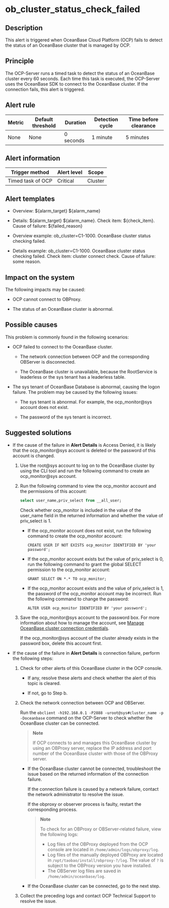 ob_cluster_status_check_failed 
===================================================



**Description** 
------------------------------------

This alert is triggered when OceanBase Cloud Platform (OCP) fails to detect the status of an OceanBase cluster that is managed by OCP.

Principle 
------------------------------

The OCP-Server runs a timed task to detect the status of an OceanBase cluster every 60 seconds. Each time this task is executed, the OCP-Server uses the OceanBase SDK to connect to the OceanBase cluster. If the connection fails, this alert is triggered.

**Alert rule** 
-----------------------------------



| Metric | Default threshold | Duration  | Detection cycle | Time before clearance |
|--------|-------------------|-----------|-----------------|-----------------------|
| None   | None              | 0 seconds | 1 minute        | 5 minutes             |



Alert information 
--------------------------------------



|  Trigger method   | Alert level |  Scope  |
|-------------------|-------------|---------|
| Timed task of OCP | Critical    | Cluster |



**Alert templates** 
----------------------------------------

* Overview: ${alarm_target} ${alarm_name}

  

* Details: ${alarm_target} ${alarm_name}. Check item: ${check_item}. Cause of failure: ${failed_reason}

  

* Overview example: ob_cluster=C1-1000. OceanBase cluster status checking failed.

  

* Details example: ob_cluster=C1-1000. OceanBase cluster status checking failed. Check item: cluster connect check. Cause of failure: some reason.

  




**Impact on the system** 
---------------------------------------------

The following impacts may be caused:

* OCP cannot connect to OBProxy.

  

* The status of an OceanBase cluster is abnormal.

  




**Possible causes** 
----------------------------------------

This problem is commonly found in the following scenarios:

* OCP failed to connect to the OceanBase cluster. 

  * The network connection between OCP and the corresponding OBServer is disconnected.

    
  
  * The OceanBase cluster is unavailable, because the RootService is leaderless or the sys tenant has a leaderless table.

    
  

  

* The sys tenant of OceanBase Database is abnormal, causing the logon failure. The problem may be caused by the following issues:

  * The sys tenant is abnormal. For example, the ocp_monitor@sys account does not exist.

    
  
  * The password of the sys tenant is incorrect.

    
  

  




**Suggested solutions** 
--------------------------------------------

* If the cause of the failure in **Alert Details** is Access Denied, it is likely that the ocp_monitor@sys account is deleted or the password of this account is changed. 

  1. Use the root@sys account to log on to the OceanBase cluster by using the CLI tool and run the following command to create an ocp_monitor@sys account.

     
  
  2. Run the following command to view the ocp_monitor account and the permissions of this account: 

     ```sql
     select user_name,priv_select from __all_user; 
     ```

     

     Check whether ocp_monitor is included in the value of the user_name field in the returned information and whether the value of priv_select is 1. 
     * If the ocp_monitor account does not exist, run the following command to create the ocp_monitor account: 

       `CREATE USER IF NOT EXISTS ocp_monitor IDENTIFIED BY 'your password';`
       
     
     * If the ocp_monitor account exists but the value of priv_select is 0, run the following command to grant the global SELECT permission to the ocp_monitor account: 

       `GRANT SELECT ON *.* TO ocp_monitor;`
       
     
     * If the ocp_monitor account exists and the value of priv_select is 1, the password of the ocp_monitor account may be incorrect. Run the following command to change the password: 

       `ALTER USER ocp_monitor IDENTIFIED BY 'your password';`
       
     

     
  
  3. Save the ocp_monitor@sys account to the password box. For more information about how to manage the account, see [Manage OceanBase cluster connection credentials](../../3.ob-cloud-platform/3.userguide-features/8.user-center/4.password-box/1.ob-cluster-connection-credential-management.md). 

     If the ocp_monitor@sys account of the cluster already exists in the password box, delete this account first.
     
  

  




<!-- -->

* If the cause of the failure in **Alert Details** is connection failure, perform the following steps: 

  1. Check for other alerts of this OceanBase cluster in the OCP console. 

     * If any, resolve these alerts and check whether the alert of this topic is cleared.

       
     
     * If not, go to Step b.

       
     

     
  
  2. Check the network connection between OCP and OBServer. 

     Run the `obclient -h192.168.0.1 -P2888 -uroot@sys#cluster_name -p -Doceanbase` command on the OCP-Server to check whether the OceanBase cluster can be connected. 
     
     > **Note**
     >
     > If OCP connects to and manages this OceanBase cluster by using an OBProxy server, replace the IP address and port number of the OceanBase cluster with those of the OBProxy server.
     * If the OceanBase cluster cannot be connected, troubleshoot the issue based on the returned information of the connection failure. 

       If the connection failure is caused by a network failure, contact the network administrator to resolve the issue. 

       If the obproxy or observer process is faulty, restart the corresponding process. 
       
       > **Note**
       >
       > To check for an OBProxy or OBServer-related failure, view the following logs:
       > * Log files of the OBProxy deployed from the OCP console are located in `/home/admin/logs/obproxy/log`.
       > * Log files of the manually deployed OBProxy are located in `/opt/taobao/install/obproxy-?/log`. The value of `?` is subject to the OBProxy version you have installed.
       > * The OBServer log files are saved in `/home/admin/oceanbase/log`.

         
       

       
       
     
     * If the OceanBase cluster can be connected, go to the next step.

       
     

     
  
  3. Collect the preceding logs and contact OCP Technical Support to resolve the issue.

     
  

  






